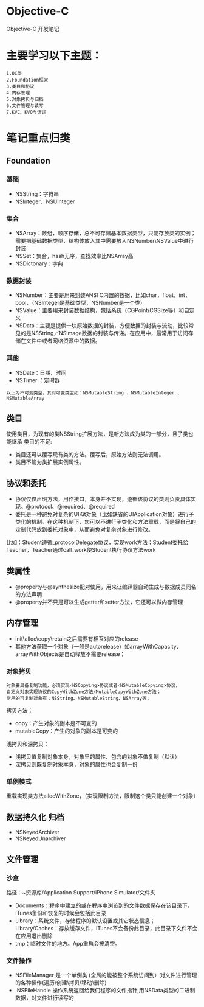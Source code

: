 # Objective-C
Objective-C 开发笔记

# 主要学习以下主题：
    1.OC类
    2.Foundation框架
    3.类目和协议
    4.内存管理
    5.对象拷贝与归档
    6.文件管理与读写
    7.KVC、KVO与谓词

# 笔记重点归类
## Foundation
### 基础
* NSString：字符串
* NSInteger、NSUInteger 

### 集合
* NSArray：数组，顺序存储，总不可存储基本数据类型，只能存放类的实例；需要把基础数据类型、结构体放入其中需要放入NSNumber\NSValue中进行封装
* NSSet：集合，hash无序，查找效率比NSArray高
* NSDictonary：字典

### 数据封装
* NSNumber：主要是用来封装ANSI C内置的数据，比如char，float，int，bool，（NSInteger是基础类型，NSNumber是一个类）
* NSValue：主要用来封装数据结构，包括系统（CGPoint/CGSize等）和自定义
* NSData：主要是提供一块原始数据的封装，方便数据的封装与流动，比较常见的是NSString／NSImage数据的封装与传递。在应用中，最常用于访问存储在文件中或者网络资源中的数据。

### 其他
* NSDate：日期、时间
* NSTimer ：定时器

`以上为不可变类型，其对可变类型如：NSMutableString 、NSMutableInteger 、NSMutableArray`

## 类目
使用类目，为现有的类NSString扩展方法，是新方法成为类的一部分，且子类也能继承
类目的不足:
* 类目还可以覆写现有类的方法。覆写后，原始方法则无法调用。
* 类目不能为类扩展实例属性。

## 协议和委托
* 协议仅仅声明方法，用作接口，本身并不实现，遵循该协议的类则负责具体实现。@protocol、@required、@required
* 委托是一种避免对复杂的UIKit对象（比如缺省的UIApplication对象）进行子类化的机制。在这种机制下，您可以不进行子类化和方法重载，而是将自己的定制代码放到委托对象中，从而避免对复杂对象进行修改。

比如：Student遵循_protocolDelegate协议，实现work方法；Student委托给Teacher，Teacher通过call_work使Student执行协议方法work

## 类属性
* @property与@synthesize配对使用，用来让编译器自动生成与数据成员同名的方法声明
* @property并不只是可以生成getter和setter方法，它还可以做内存管理

## 内存管理
* init\alloc\copy\retain之后需要有相互对应的release
* 其他方法获取一个对象（一般是autorelease）如arrayWithCapacity、arrayWithObjects是自动释放不需要release；

### 对象拷贝
    对象要具备复制功能，必须实现<NSCopying>协议或者<NSMutableCopying>协议，
    自定义对象实现协议的CopyWithZone方法/MutableCopyWithZone方法；
    常用的可复制对象有：NSString、NSMutableString、NSArray等；
拷贝方法：
* copy：产生对象的副本是不可变的
* mutableCopy：产生的对象的副本是可变的

浅拷贝和深拷贝：
* 浅拷贝值复制对象本身，对象里的属性、包含的对象不做复制（默认）
* 深拷贝则既复制对象本身，对象的属性也会复制一份

### 单例模式
重载实现类方法allocWithZone，（实现限制方法，限制这个类只能创建一个对象）

## 数据持久化 归档
* NSKeyedArchiver
* NSKeyedUnarchiver

## 文件管理
### 沙盒
路径：~资源库/Application Support/iPhone Simulator/文件夹
* Documents：程序中建立的或在程序中浏览到的文件数据保存在该目录下，iTunes备份和恢复的时候会包括此目录
* Library：系统文件，存储程序的默认设置或其它状态信息；Library/Caches：存放缓存文件，iTunes不会备份此目录，此目录下文件不会在应用退出删除
* tmp：临时文件的地方。App重启会被清空。

### 文件操作
* NSFileManager 是一个单例类 (全局的能被整个系统访问到）对文件进行管理的各种操作(遍历\创建\拷贝\移动\删除)
* ·NSFileHandle 操作系统返回给我们程序的文件指针,用NSData类型的二进制数据，对文件进行读写的









